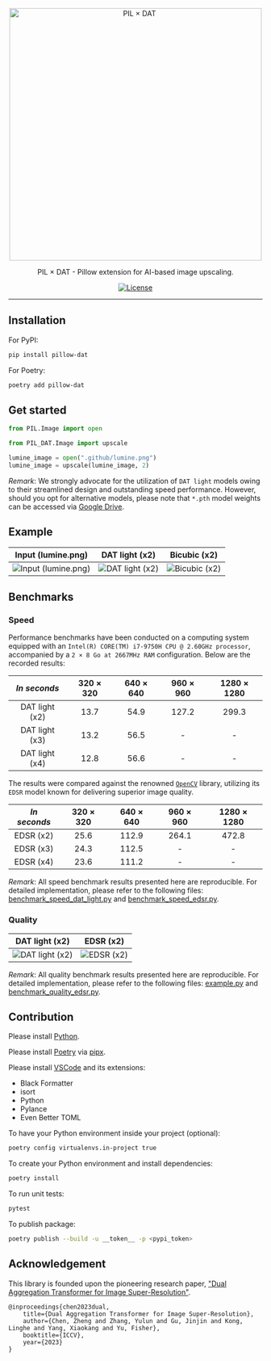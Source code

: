 <p align="center">
  <a href="https://pypi.org/project/pillow-dat/" target="_blank">
      <img alt="PIL × DAT" src="https://github.com/lovindata/pillow-dat/blob/main/.github/logo.png?raw=true" width="500" style="max-width: 100%;">
  </a>
</p>

<p align="center">
  PIL × DAT - Pillow extension for AI-based image upscaling.
</p>

<p align="center">
    <a href="https://github.com/lovindata/pillow-dat/blob/main/LICENSE"><img src="https://img.shields.io/github/license/lovindata/pillow-dat" alt="License"></a>
</p>

---

## Installation

For PyPI:

```bash
pip install pillow-dat
```

For Poetry:

```bash
poetry add pillow-dat
```

## Get started

```python
from PIL.Image import open

from PIL_DAT.Image import upscale

lumine_image = open(".github/lumine.png")
lumine_image = upscale(lumine_image, 2)
```

_Remark_: We strongly advocate for the utilization of `DAT light` models owing to their streamlined design and outstanding speed performance. However, should you opt for alternative models, please note that `*.pth` model weights can be accessed via [Google Drive](https://drive.google.com/drive/folders/1ro8bAZxrIEm03eE-7Lc15q9cwE3CJ-oh?usp=sharing).

## Example

|                                          Input (lumine.png)                                          |                                             DAT light (x2)                                              |                                              Bicubic (x2)                                              |
| :--------------------------------------------------------------------------------------------------: | :-----------------------------------------------------------------------------------------------------: | :----------------------------------------------------------------------------------------------------: |
| ![Input (lumine.png)](https://github.com/lovindata/pillow-dat/blob/main/.github/lumine.png?raw=true) | ![DAT light (x2)](https://github.com/lovindata/pillow-dat/blob/main/.github/lumine_output.png?raw=true) | ![Bicubic (x2)](https://github.com/lovindata/pillow-dat/blob/main/.github/lumine_bicubic.png?raw=true) |

## Benchmarks

### Speed

Performance benchmarks have been conducted on a computing system equipped with an `Intel(R) CORE(TM) i7-9750H CPU @ 2.60GHz processor`, accompanied by a `2 × 8 Go at 2667MHz RAM` configuration. Below are the recorded results:

|  _In seconds_  | 320 × 320 | 640 × 640 | 960 × 960 | 1280 × 1280 |
| :------------: | :-------: | :-------: | :-------: | :---------: |
| DAT light (x2) |   13.7    |   54.9    |   127.2   |    299.3    |
| DAT light (x3) |   13.2    |   56.5    |     -     |      -      |
| DAT light (x4) |   12.8    |   56.6    |     -     |      -      |

The results were compared against the renowned [`OpenCV`](https://opencv.org/) library, utilizing its `EDSR` model known for delivering superior image quality.

| _In seconds_ | 320 × 320 | 640 × 640 | 960 × 960 | 1280 × 1280 |
| :----------: | :-------: | :-------: | :-------: | :---------: |
|  EDSR (x2)   |   25.6    |   112.9   |   264.1   |    472.8    |
|  EDSR (x3)   |   24.3    |   112.5   |     -     |      -      |
|  EDSR (x4)   |   23.6    |   111.2   |     -     |      -      |

_Remark_: All speed benchmark results presented here are reproducible. For detailed implementation, please refer to the following files: [benchmark_speed_dat_light.py](https://github.com/lovindata/pillow-dat/blob/main/benchmarks/benchmark_speed_dat_light.py) and [benchmark_speed_edsr.py](https://github.com/lovindata/pillow-dat/blob/main/benchmarks/benchmark_speed_edsr.py).

### Quality

|                                             DAT light (x2)                                              |                                            EDSR (x2)                                             |
| :-----------------------------------------------------------------------------------------------------: | :----------------------------------------------------------------------------------------------: |
| ![DAT light (x2)](https://github.com/lovindata/pillow-dat/blob/main/.github/lumine_output.png?raw=true) | ![EDSR (x2)](https://github.com/lovindata/pillow-dat/blob/main/.github/lumine_edsr.png?raw=true) |

_Remark_: All quality benchmark results presented here are reproducible. For detailed implementation, please refer to the following files: [example.py](https://github.com/lovindata/pillow-dat/blob/main/examples/example.py) and [benchmark_quality_edsr.py](https://github.com/lovindata/pillow-dat/blob/main/benchmarks/benchmark_quality_edsr.py).

## Contribution

Please install [Python](https://www.python.org/downloads/).

Please install [Poetry](https://python-poetry.org/docs/#installation) via [pipx](https://pipx.pypa.io/stable/installation/).

Please install [VSCode](https://code.visualstudio.com/) and its extensions:

- Black Formatter
- isort
- Python
- Pylance
- Even Better TOML

To have your Python environment inside your project (optional):

```bash
poetry config virtualenvs.in-project true
```

To create your Python environment and install dependencies:

```bash
poetry install
```

To run unit tests:

```bash
pytest
```

To publish package:

```bash
poetry publish --build -u __token__ -p <pypi_token>
```

## Acknowledgement

This library is founded upon the pioneering research paper, ["Dual Aggregation Transformer for Image Super-Resolution"](https://openaccess.thecvf.com/content/ICCV2023/papers/Chen_Dual_Aggregation_Transformer_for_Image_Super-Resolution_ICCV_2023_paper.pdf).

```
@inproceedings{chen2023dual,
    title={Dual Aggregation Transformer for Image Super-Resolution},
    author={Chen, Zheng and Zhang, Yulun and Gu, Jinjin and Kong, Linghe and Yang, Xiaokang and Yu, Fisher},
    booktitle={ICCV},
    year={2023}
}
```
